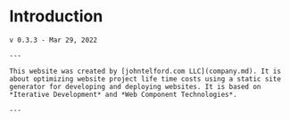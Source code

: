 # Introduction

```admonish warning "Work in Progress"
v 0.3.3 - Mar 29, 2022

---

This website was created by [johntelford.com LLC](company.md). It is about optimizing website project life time costs using a static site generator for developing and deploying websites. It is based on *Iterative Development* and *Web Component Technologies*.

---

```

